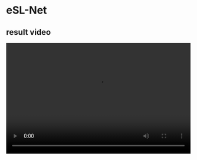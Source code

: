 # eSL-Net

## result video

<video src="https://youtu.be/qoMHhgOs914" controls="controls" width="500" height="300">您的浏览器不支持播放该视频！</video>
